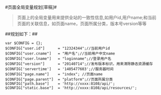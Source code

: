 #页面全局变量规划[草稿]#
>页面上的全局变量用来提供全站的一致性信息,如用户id,用户name;和当前页面的关联信息，如页面name，页面所属分类，版本号version等等

##规划如下：##

```
var $CONFIG = {};
$CONFIG["user.id"]      = "12324344";//当前用户id
$CONFIG["user.cname"]   = "用户名";//当前用户中文name
$CONFIG["user.lname"]   = "loginname";//登录用户名
$CONFIG["version"]      = "20140714";//发布版本标识，用来清除静态资源缓存
$CONFIG['servertime']   = '1405477603';//服务器时间
$CONFIG["page.name"]    = "index"; //页面name
$CONFIG["page.parent"]  = "platform";//页面所属分类
$CONFIG["path.base"]    = 'http://xxxx:8108/api/';
$CONFIG["static.base"]  = 'http://xxxx:8108/api/resources/';
```
